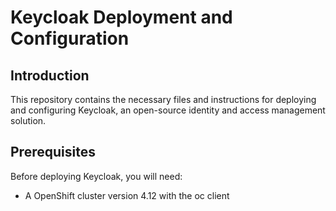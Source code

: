 # Keycloak Deployment and Configuration

## Introduction

This repository contains the necessary files and instructions for deploying and configuring Keycloak, an open-source identity and access management solution.

## Prerequisites

Before deploying Keycloak, you will need:
- A OpenShift cluster version 4.12 with the oc client
